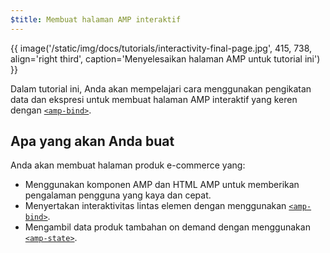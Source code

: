 ```yaml
---
$title: Membuat halaman AMP interaktif
---
```


{{ image('/static/img/docs/tutorials/interactivity-final-page.jpg', 415, 738, align='right third', caption='Menyelesaikan halaman AMP untuk tutorial ini') }}

Dalam tutorial ini, Anda akan mempelajari cara menggunakan pengikatan data dan ekspresi untuk membuat halaman AMP interaktif yang keren dengan [`<amp-bind>`](/id/docs/reference/components/amp-bind.html).

## Apa yang akan Anda buat

Anda akan membuat halaman produk e-commerce yang:

- Menggunakan komponen AMP dan HTML AMP untuk memberikan pengalaman pengguna yang kaya dan cepat.
- Menyertakan interaktivitas lintas elemen dengan menggunakan [`<amp-bind>`](/id/docs/reference/components/amp-bind.html).
- Mengambil data produk tambahan on demand dengan menggunakan [`<amp-state>`](/id/docs/reference/components/amp-bind.html#state).
